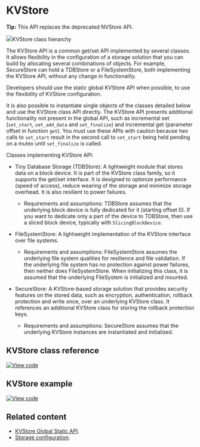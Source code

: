 # KVStore

<span class="tips">**Tip:** This API replaces the deprecated NVStore API.</span>

<span class="images">![](http://os.mbed.com/docs/development/mbed-os-api-doxy/classmbed_1_1_k_v_store.png)<span>KVStore class hierarchy</span></span>

The KVStore API is a common get/set API implemented by several classes. It allows flexibility in the configuration of a storage solution that you can build by allocating several combinations of objects. For example, SecureStore can hold a TDBStore or a FileSystemStore, both implementing the KVStore API, without any change in functionality.

Developers should use the static global KVStore API when possible, to use the flexibility of KVStore configuration.

It is also possible to instantiate single objects of the classes detailed below and use the KVStore class API directly. The KVStore API presents additional functionality not present in the global API, such as incremental set (`set_start`, `set_add_data` and `set_finalize`) and incremental get (parameter offset in function `get`). You must use these APIs with caution because two calls to `set_start` result in the second call to `set_start` being held pending on a mutex until `set_finalize` is called.

Classes implementing KVStore API:

- Tiny Database Storage (TDBStore): A lightweight module that stores data on a block device. It is part of the KVStore class family, so it supports the get/set interface. It is designed to optimize performance (speed of access), reduce wearing of the storage and minimize storage overhead. It is also resilient to power failures.

   - Requirements and assumptions: TDBStore assumes that the underlying block device is fully dedicated for it (starting offset 0). If you want to dedicate only a part of the device to TDBStore, then use a sliced block device, typically with `SlicingBlockDevice`.

- FileSystemStore: A lightweight implementation of the KVStore interface over file systems.

   - Requirements and assumptions: FileSystemStore assumes the underlying file system qualities for resilience and file validation. If the underlying file system has no protection against power failures, then neither does FileSystemStore. When initializing this class, it is assumed that the underlying FileSystem is initialized and mounted.

- SecureStore: A KVStore-based storage solution that provides security features on the stored data, such as encryption, authentication, rollback protection and write once, over an underlying KVStore class. It references an additional KVStore class for storing the rollback protection keys.

   - Requirements and assumptions: SecureStore assumes that the underlying KVStore instances are instantiated and initialized.

## KVStore class reference

[![View code](https://www.mbed.com/embed/?type=library)](https://os.mbed.com/docs/mbed-os/development/mbed-os-api-doxy/classmbed_1_1_k_v_store.html)

## KVStore example

[![View code](https://www.mbed.com/embed/?url=https://github.com/ARMmbed/mbed-os-example-kvstore)](https://github.com/ARMmbed/mbed-os-example-kvstore/blob/mbed-os-6.11.0/main.cpp)

## Related content

- [KVStore Global Static API](static-global-api.html).
- [Storage configuration](../apis/data-storage.html).
